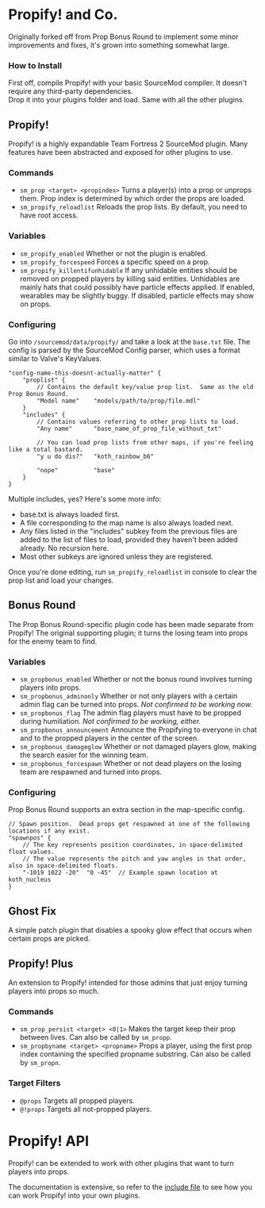 # Propify! and Co.
Originally forked off from Prop Bonus Round to implement some minor improvements and fixes, it's grown into something somewhat large.

### How to Install
First off, compile Propify! with your basic SourceMod compiler.  It doesn't require any third-party dependencies.  
Drop it into your plugins folder and load.  Same with all the other plugins.

## Propify!
Propify! is a highly expandable Team Fortress 2 SourceMod plugin.  Many features have been abstracted and exposed for other plugins to use.

### Commands
* `sm_prop <target> <propindex>` Turns a player(s) into a prop or unprops them.  Prop index is determined by which order the props are loaded.
* `sm_propify_reloadlist` Reloads the prop lists.  By default, you need to have root access.

### Variables
* `sm_propify_enabled` Whether or not the plugin is enabled.
* `sm_propify_forcespeed` Forces a specific speed on a prop.
* `sm_propify_killentifunhidable` If any unhidable entities should be removed on propped players by killing said entities.  Unhidables are mainly hats that could possibly have particle effects applied.  If enabled, wearables may be slightly buggy.  If disabled, particle effects may show on props.

### Configuring
Go into `/sourcemod/data/propify/` and take a look at the `base.txt` file.  The config is parsed by the SourceMod Config parser, which uses a format similar to Valve's KeyValues.
```
"config-name-this-doesnt-actually-matter" {
    "proplist" {
        // Contains the default key/value prop list.  Same as the old Prop Bonus Round.
        "Model name"    "models/path/to/prop/file.mdl"
    }
    "includes" {
        // Contains values referring to other prop lists to load.
        "Any name"      "base_name_of_prop_file_without_txt"

        // You can load prop lists from other maps, if you're feeling like a total bastard.
        "y u do dis?"   "koth_rainbow_b6"

        "nope"          "base"
    }
}
```
Multiple includes, yes?  Here's some more info:
*  base.txt is always loaded first.
*  A file corresponding to the map name is also always loaded next.
*  Any files listed in the "includes" subkey from the previous files are added to the list of files to load, provided they haven't been added already.  No recursion here.
*  Most other subkeys are ignored unless they are registered.

Once you're done editing, run `sm_propify_reloadlist` in console to clear the prop list and load your changes.

## Bonus Round
The Prop Bonus Round-specific plugin code has been made separate from Propify!  The original supporting plugin; it turns the losing team into props for the enemy team to find.

### Variables
* `sm_propbonus_enabled` Whether or not the bonus round involves turning players into props.
* `sm_propbonus_adminonly` Whether or not only players with a certain admin flag can be turned into props.  *Not confirmed to be working now.*
* `sm_propbonus_flag` The admin flag players must have to be propped during humiliation.  *Not confirmed to be working, either.*
* `sm_propbonus_announcement` Announce the Propifying to everyone in chat and to the propped players in the center of the screen.
* `sm_propbonus_damageglow` Whether or not damaged players glow, making the search easier for the winning team.
* `sm_propbonus_forcespawn` Whether or not dead players on the losing team are respawned and turned into props.

### Configuring
Prop Bonus Round supports an extra section in the map-specific config.
```
// Spawn position.  Dead props get respawned at one of the following locations if any exist.
"spawnpos" {
    // The key represents position coordinates, in space-delimited float values.
    // The value represents the pitch and yaw angles in that order, also in space-delimited floats.
    "-1019 1022 -20"  "0 -45"  // Example spawn location at koth_nucleus
}
```

## Ghost Fix
A simple patch plugin that disables a spooky glow effect that occurs when certain props are picked.

## Propify! Plus
An extension to Propify! intended for those admins that just enjoy turning players into props so much.

### Commands
* `sm_prop_persist <target> <0|1>` Makes the target keep their prop between lives.  Can also be called by `sm_propp`.  
* `sm_propbyname <target> <propname>` Props a player, using the first prop index containing the specified propname substring.  Can also be called by `sm_propn`.

### Target Filters
* `@props` Targets all propped players.
* `@!props` Targets all not-propped players.

# Propify! API
Propify! can be extended to work with other plugins that want to turn players into props.

The documentation is extensive, so refer to the [include file](https://github.com/nosoop/sm-plugins/blob/master/propbonusround/propify.inc) to see how you can work Propify! into your own plugins.
